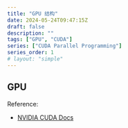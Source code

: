 ```yaml
---
title: "GPU 结构"
date: 2024-05-24T09:47:15Z
draft: false
description: ""
tags: ["GPU", "CUDA"]
series: ["CUDA Parallel Programming"]
series_order: 1
# layout: "simple"
---
```


## GPU


Reference:

- [NVIDIA CUDA Docs](https://developer.nvidia.com/blog/even-easier-introduction-cuda/)